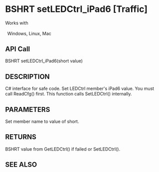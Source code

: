 # BSHRT setLEDCtrl_iPad6 [Traffic]

Works with <p class="s1" style="padding-top: 2pt;padding-left: 5pt;text-indent: 0pt;text-align: left;"><a name="bookmark455">&zwnj;</a>Windows, Linux, Mac</p>

## API Call
BSHRT setLEDCtrl_iPad6(short value)
## DESCRIPTION
C# interface for safe code. Set LEDCtrl member&#39;s iPad6 value. You must call ReadCfg() first. This function calls SetLEDCtrl() internally.

## PARAMETERS
Set member name to value of short.

## RETURNS
BSHRT value from GetLEDCtrl() if failed or SetLEDCtrl().

## SEE ALSO

